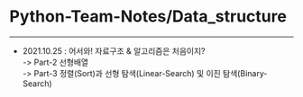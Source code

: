 # Python-Team-Notes/Data_structure

***
* 2021.10.25 : 어서와! 자료구조 & 알고리즘은 처음이지?  
-> Part-2 선형배열   
-> Part-3 정렬(Sort)과 선형 탐색(Linear-Search) 및 이진 탐색(Binary-Search)  